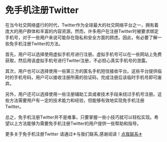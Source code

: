 # 免手机注册Twitter

在当今社交网络盛行的时代，Twitter作为全球最大的社交网络平台之一，拥有着庞大的用户群体和丰富的内容资源。然而，许多用户在注册Twitter时被要求绑定手机号，对于一些用户来说可能存在隐私和安全方面的顾虑。因此，有必要了解一些免手机注册Twitter的方法。

首先，用户可以选择使用虚拟手机号进行注册。虚拟手机号可以在一些网站上免费获取，然后用该虚拟手机号进行Twitter注册，不必担心真实手机号的泄露。

其次，用户也可以选择使用一些第三方的匿名手机短信接收平台。这些平台提供临时的手机号码，用户可以接收注册所需的验证码，完成注册后该临时手机号即可废弃。

另外，用户还可以选择使用一些注册辅助工具或者技术手段来绕过手机号注册。这些方法需要用户有一定的技术能力和经验，但能够有效地实现免手机注册Twitter。

总之，免手机注册Twitter并不是难事，只要掌握一些小技巧就可以轻松实现。希望以上方法能够为需要免手机注册Twitter的用户提供一些帮助和指导。

更多关于免手机注册Twitter 请通过✈与我们联系,感谢阅读！[点我联系✈](https://www.G208.com)